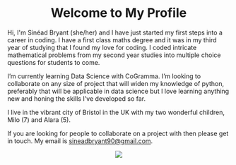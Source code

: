 <h1 align="center">
Welcome to My Profile
</h1>
   
Hi, I'm Sinéad Bryant (she/her) and I have just started my first steps into a career in coding.
I have a first class maths degree and it was in my third year of studying that I found my love for coding.
I coded intricate mathematical problems from my second year studies into multiple choice questions for students to come.
 
I’m currently learning Data Science with CoGramma. I’m looking to collaborate on any size of project that will widen my knowledge of python, preferably that will be applicable in data science but I love learning anything new and honing the skills I've developed so far.

I live in the vibrant city of Bristol in the UK with my two wonderful children, Milo (7) and Alara (5).

If you are looking for people to collaborate on a project with then please get in touch. My email is sineadbryant90@gmail.com.

<p align="center">
<img src="https://media.giphy.com/media/CuuSHzuc0O166MRfjt/giphy.gif?cid=790b7611l9eqn76njkf2sxknvpc42zc7hg3kdsy93wz5nmuc&ep=v1_gifs_search&rid=giphy.gif&ct=g)" 
</p>
